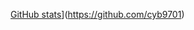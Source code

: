 [GitHub stats](https://github-readme-stats.vercel.app/api?username=cyb9701)](https://github.com/cyb9701)

